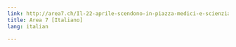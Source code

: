 ```yaml
---
link: http://area7.ch/Il-22-aprile-scendono-in-piazza-medici-e-scienziati-9ba83000
title: Area 7 [Italiano]
lang: italian

---
```

